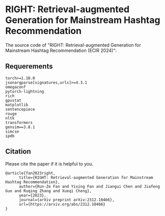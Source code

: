 # RIGHT: Retrieval-augmented Generation for Mainstream Hashtag Recommendation
The source code of "RIGHT: Retrieval-augmented Generation for Mainstream Hashtag Recommendation (ECIR 2024)":

## Requerements
```
torch>=1.10.0
jsonargparse[signatures,urls]>=4.3.1
omegaconf
pytorch-lightning
rich
gpustat
matplotlib
sentencepiece
rouge
nltk
transformers
gensim==3.8.1
simcse
ipdb
```

## Citation
Please cite the paper if it is helpful to you.
```
@article{fan2023right,
      title={RIGHT: Retrieval-augmented Generation for Mainstream Hashtag Recommendation}, 
      author={Run-Ze Fan and Yixing Fan and Jiangui Chen and Jiafeng Guo and Ruqing Zhang and Xueqi Cheng},
      year={2023},
      journal={arXiv preprint arXiv:2312.10466},
      url={https://arxiv.org/abs/2312.10466}
}
```
